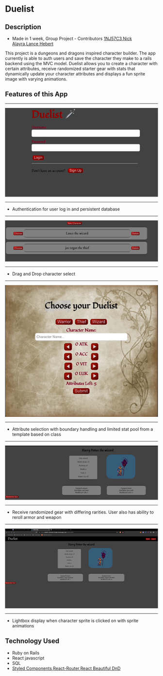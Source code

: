 # Duelist

## Description

- Made in 1 week, Group Project - Contributors   [1NJ57C3](https://github.com/1NJ57C3),[Nick Alayra](https://github.com/nalayra),[Lance Hebert](https://github.com/lancehebert)

This project is a dungeons and dragons inspired character builder. The app currently is able to auth users and save the character they make to a rails backend using the MVC model. Duelist allows you to create a character with certain attributes, receive randomized starter gear with stats that dynamically update your character attributes and displays a fun sprite image with varying animations.

## Features of this App

***
![](login.gif)
***
- Authentication for user log in and persistent database
 ***
![](dragDrop.gif)
***
- Drag and Drop character select 
***
![](Attributes.gif)
***
- Attribute selection with boundary handling and limited stat pool from a template based on class
***
![](randomGear.gif)
***
- Receive randomized gear with differing rarities. User also has ability to reroll armor and weapon
***
![](lightbox.gif)
***
- Lightbox display when character sprite is clicked on with sprite animations




## Technology Used

- Ruby on Rails
- React javascript
- SQL
- [Styled Components](https://styled-components.com/),[React-Router](https://reactrouter.com/),[React Beautiful DnD](https://github.com/atlassian/react-beautiful-dnd) 





